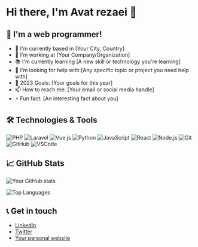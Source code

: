 # Hi there, I'm Avat rezaei 👋

## 🌱 I'm a web programmer!

- 📍 I'm currently based in [Your City, Country]
- 💼 I'm working at [Your Company/Organization]
- 📚 I'm currently learning [A new skill or technology you're learning]
- 🤔 I'm looking for help with [Any specific topic or project you need help with]
- 🥅 2023 Goals: [Your goals for this year]
- 📫 How to reach me: [Your email or social media handle]
- ⚡ Fun fact: [An interesting fact about you]

## 🛠️ Technologies & Tools

![PHP](https://img.shields.io/badge/-PHP-777BB4?logo=php&logoColor=white)
![Laravel](https://img.shields.io/badge/-Laravel-FF2D20?logo=laravel&logoColor=white)
![Vue.js](https://img.shields.io/badge/-Vue.js-4FC08D?logo=vue.js&logoColor=white)
![Python](https://img.shields.io/badge/-Python-3776AB?logo=python&logoColor=white)
![JavaScript](https://img.shields.io/badge/-JavaScript-F7DF1E?logo=javascript&logoColor=black)
![React](https://img.shields.io/badge/-React-61DAFB?logo=react&logoColor=white)
![Node.js](https://img.shields.io/badge/-Node.js-339933?logo=node.js&logoColor=white)
![Git](https://img.shields.io/badge/-Git-F05032?logo=git&logoColor=white)
![GitHub](https://img.shields.io/badge/-GitHub-181717?logo=github&logoColor=white)
![VSCode](https://img.shields.io/badge/-VSCode-007ACC?logo=visual-studio-code&logoColor=white)

<!-- Add or remove any technologies you're familiar with -->

## 📈 GitHub Stats

![Your GitHub stats](https://github-readme-stats.vercel.app/api?username=avatrezaei&show_icons=true&theme=default)

![Top Languages](https://github-readme-stats.vercel.app/api/top-langs/?username=avatrezaei&layout=compact)

<!-- Replace 'yourusername' with your actual GitHub username -->

## 📞 Get in touch

- [LinkedIn](https://www.linkedin.com/in/avatrezaei/)
- [Twitter](https://twitter.com/avatrezaei)
- [Your personal website](https://www.avatrezaei.ir)
